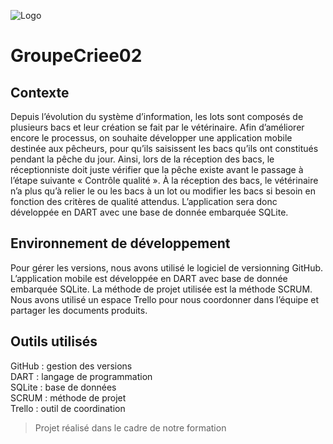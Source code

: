 ![Logo](https://i.ibb.co/GcKBF8V/Capture-d-cran-2023-11-29-161637.png)

# GroupeCriee02
## Contexte
Depuis l’évolution du système d’information, les lots sont composés de plusieurs bacs et leur création se fait par le vétérinaire. Afin d’améliorer encore le processus, on souhaite développer une application mobile destinée aux pêcheurs, pour qu’ils saisissent les bacs qu’ils ont constitués pendant la pêche du jour. Ainsi, lors de la réception des bacs, le réceptionniste doit juste vérifier que la pêche existe avant le passage à l’étape suivante « Contrôle qualité ». À la réception des bacs, le vétérinaire n’a plus qu’à relier le ou les bacs à un lot ou modifier les bacs si besoin en fonction des critères de qualité attendus. L’application sera donc développée en DART avec une base de donnée embarquée SQLite.

## Environnement de développement
Pour gérer les versions, nous avons utilisé le logiciel de versionning GitHub. L’application mobile est développée en DART avec base de donnée embarquée SQLite. La méthode de projet utilisée est la méthode SCRUM. Nous avons utilisé un espace Trello pour nous coordonner dans l’équipe et partager les documents produits.

## Outils utilisés
GitHub : gestion des versions\
DART : langage de programmation\
SQLite : base de données\
SCRUM : méthode de projet\
Trello : outil de coordination

> Projet réalisé dans le cadre de notre formation
